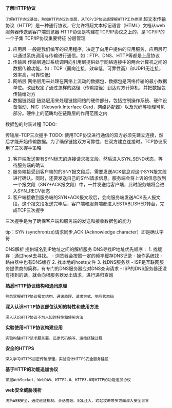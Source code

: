 **了解HTTP协议**

`了解HTTP协议基础，熟知HTTP协议的发展，从TCP/IP协议族理解HTTP工作原理`
超文本传输协议（HTTP）是一种通行协议，它允许将超文本标记语言（HTML）文档从web服务器传送到客户端浏览器
HTTP协议是构建在TCP/IP协议之上的，是TCP/IP的一个子集
TCP/IP协议重要特征  分层管理
  1. 应用层
    一般是我们编写的应用程序，决定了向用户提供的应用服务，应用层可以通过系统调用与传输进行通信。如：FTP、DNS、HTTP等都是上层协议
  2. 传输层
    传输层通过系统调用向引用层提供处于网络连接中的两台计算机之间的数据传输功能。如：TCP（面向连接，效率低，可靠性高）和UDP(无连接，效率高，可靠性低)
  3. 网络层
    网络层用来处理在网络上流动的数据包，数据包是网络传输的最小数据单位。改层规定了通过怎样的路径（传输路径）到达对方计算机，并把数据包传输给对方
  4. 数据链路层
    链路层用来处理链接网络的硬件部分，包括控制操作系统、硬件设备驱动、NIC（Network Interface Card，网络适配器）以及光纤等物理可见部分。硬件上的范畴均在链路层的作用范围之内

  数据包的封装过程 TODO:

  传输层-TCP三次握手 TODO:
  使用TCP协议进行通信的双方必须先建立连接，然后才能开始传输数据。为了确保链接双方可靠性，在双方建立连接时，TCP协议采用了三次握手策略
  1. 客户端发送带有SYN标志的连接请求报文段，然后进入SYN_SEND状态，等待服务端的确认
  2. 服务端接受到客户端的的SNY报文段后，需要发送ACK信息对这个SYN报文段进行确认。同时，还要发送自己的SYN请求信息。服务端会将上诉的信息放到一个报文段（SNY+ACK报文段）中，一并发送给客户端，此时服务端将会进入SYN_RECV状态
  3. 客户端接收到服务端的SYN+ACK报文段后，会向服务端发送ACK去人报文段，这个报文段发送完毕后，客户端和服务端都进入ESTABLISHED转台，完成TCP三次握手

  三次握手是为了确保客户端和服务端的发送和接收数据包的能力

  tip：SYN (synchronize)请求同步,ACK (Acknowledge character）即是确认字符

  DNS解析
    提供域名到IP地址之间的解析服务
    DNS寻找IP地址优先顺序：
    1. 找缓存：通过host去寻找。
      - 浏览器会按照一定的频率缓存DNS记录
      - 操作系统找
      - 路由器中也有DNS缓存
    2. 找本地的hosts文件
    3. 找DNS服务器
      - ISP是互联网服务提供商的简称，有专门的DNS服务器应对DNS查询请求
      - ISP的DNS服务器还没有找到的话，就会向根服务器发出请求，进行递归查询

  

**熟悉HTTP协议结构和通讯原理**

`熟悉掌握HTTP协议报文结构、通讯原理、请求方式、响应状态码`

**深入认识HTTP协议部位认知的特性和使用方法**

`深入认识HTTP协议不为人知的特性和使用方法`

**实验使用HTTP协议构建应用**

`实验构建HTTP请求服务器，还原代码编写、运维搭建过程`

**安全的HTTPS**

`深入学习HTTPS加密传输原理，实验设计HTTPS安全服务建设`

**基于HTTP的功能追加协议**

`掌握WebSocket、WebDAV、HTTP2.0、HTTP3.0等HTTP的功能追加协议`

**web安全威胁浅析**

`浅析WEB安全，通过验证机制、会话管理、SQL注入、跨站攻击等多方面深入安全世界`




